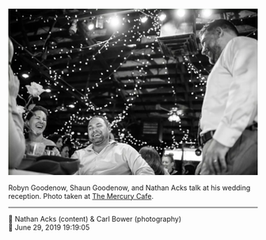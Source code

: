 ![Robyn Goodenow, Shaun Goodenow, and Nathan Acks talk](assets/92bc8fe8a1040d566dcca08cd7867a14.webp)

Robyn Goodenow, Shaun Goodenow, and Nathan Acks talk at his wedding reception. Photo taken at [The Mercury Cafe](http://mercurycafe.com/).

- - - -

<span aria-hidden="true">👥</span> Nathan Acks (content) & Carl Bower (photography)  
<span aria-hidden="true">📅</span> June 29, 2019 19:19:05
